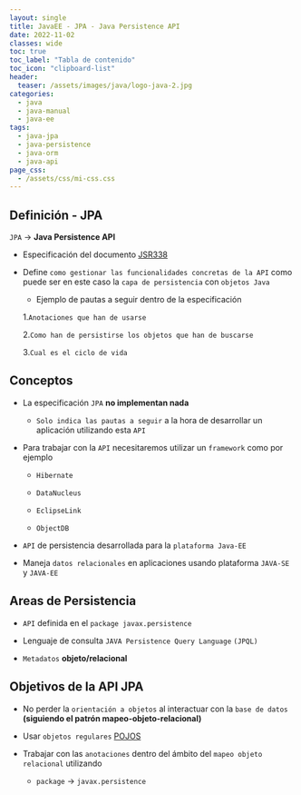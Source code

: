 ```yaml
---
layout: single
title: JavaEE - JPA - Java Persistence API
date: 2022-11-02
classes: wide
toc: true
toc_label: "Tabla de contenido"
toc_icon: "clipboard-list"
header:
  teaser: /assets/images/java/logo-java-2.jpg
categories:
  - java
  - java-manual
  - java-ee
tags:
  - java-jpa
  - java-persistence
  - java-orm
  - java-api
page_css:
  - /assets/css/mi-css.css
---
```


## Definición - JPA

 ``JPA`` → **Java Persistence API**

* Especificación del documento [JSR338](https://jcp.org/aboutJava/communityprocess/mrel/jsr338/index.html)

* Define ``como gestionar las funcionalidades concretas de la API`` como puede ser en este caso la ``capa de persistencia`` con ``objetos Java``

  * Ejemplo de pautas a seguir dentro de la especificación

  1.``Anotaciones que han de usarse``
  
  2.``Como han de persistirse los objetos que han de buscarse``
  
  3.``Cual es el ciclo de vida``

## Conceptos

* La especificación ``JPA`` **no implementan nada**

  * ``Solo indica las pautas a seguir`` a la hora de desarrollar un aplicación utilizando esta ``API``
  
* Para trabajar con la ``API`` necesitaremos utilizar un ``framework`` como por ejemplo

  * ``Hibernate``
  
  * ``DataNucleus``
  
  * ``EclipseLink``
  
  * ``ObjectDB``

* ``API`` de persistencia desarrollada para la ``plataforma Java-EE``

* Maneja ``datos relacionales`` en aplicaciones usando plataforma ``JAVA-SE`` y ``JAVA-EE``

## Areas de Persistencia

* ``API`` definida en el ``package javax.persistence``

* Lenguaje de consulta ``JAVA Persistence Query Language`` ``(JPQL)``

* ``Metadatos`` **objeto/relacional**

## Objetivos de la API JPA

* No perder la ``orientación a objetos`` al interactuar con la ``base de datos`` **(siguiendo el patrón mapeo-objeto-relacional)**

* Usar ``objetos regulares`` [POJOS](https://rvsweb.github.io/rvs.github.io/java/java-manual/java-ee/java-pojo/)

* Trabajar con las ``anotaciones`` dentro del ámbito del ``mapeo objeto relacional`` utilizando
  
  * ``package`` → ``javax.persistence``
